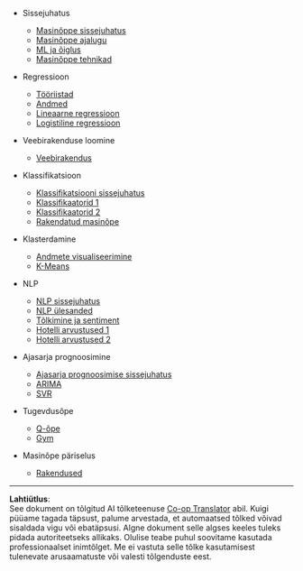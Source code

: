 <!--
CO_OP_TRANSLATOR_METADATA:
{
  "original_hash": "68dd06c685f6ce840e0acfa313352e7c",
  "translation_date": "2025-10-11T11:48:54+00:00",
  "source_file": "docs/_sidebar.md",
  "language_code": "et"
}
-->
- Sissejuhatus
  - [Masinõppe sissejuhatus](../1-Introduction/1-intro-to-ML/README.md)
  - [Masinõppe ajalugu](../1-Introduction/2-history-of-ML/README.md)
  - [ML ja õiglus](../1-Introduction/3-fairness/README.md)
  - [Masinõppe tehnikad](../1-Introduction/4-techniques-of-ML/README.md)

- Regressioon
  - [Tööriistad](../2-Regression/1-Tools/README.md)
  - [Andmed](../2-Regression/2-Data/README.md)
  - [Lineaarne regressioon](../2-Regression/3-Linear/README.md)
  - [Logistiline regressioon](../2-Regression/4-Logistic/README.md)

- Veebirakenduse loomine
  - [Veebirakendus](../3-Web-App/1-Web-App/README.md)

- Klassifikatsioon
  - [Klassifikatsiooni sissejuhatus](../4-Classification/1-Introduction/README.md)
  - [Klassifikaatorid 1](../4-Classification/2-Classifiers-1/README.md)
  - [Klassifikaatorid 2](../4-Classification/3-Classifiers-2/README.md)
  - [Rakendatud masinõpe](../4-Classification/4-Applied/README.md)

- Klasterdamine
  - [Andmete visualiseerimine](../5-Clustering/1-Visualize/README.md)
  - [K-Means](../5-Clustering/2-K-Means/README.md)

- NLP
  - [NLP sissejuhatus](../6-NLP/1-Introduction-to-NLP/README.md)
  - [NLP ülesanded](../6-NLP/2-Tasks/README.md)
  - [Tõlkimine ja sentiment](../6-NLP/3-Translation-Sentiment/README.md)
  - [Hotelli arvustused 1](../6-NLP/4-Hotel-Reviews-1/README.md)
  - [Hotelli arvustused 2](../6-NLP/5-Hotel-Reviews-2/README.md)

- Ajasarja prognoosimine
  - [Ajasarja prognoosimise sissejuhatus](../7-TimeSeries/1-Introduction/README.md)
  - [ARIMA](../7-TimeSeries/2-ARIMA/README.md)
  - [SVR](../7-TimeSeries/3-SVR/README.md)

- Tugevdusõpe
  - [Q-õpe](../8-Reinforcement/1-QLearning/README.md)
  - [Gym](../8-Reinforcement/2-Gym/README.md)

- Masinõpe päriselus
  - [Rakendused](../9-Real-World/1-Applications/README.md)

---

**Lahtiütlus**:  
See dokument on tõlgitud AI tõlketeenuse [Co-op Translator](https://github.com/Azure/co-op-translator) abil. Kuigi püüame tagada täpsust, palume arvestada, et automaatsed tõlked võivad sisaldada vigu või ebatäpsusi. Algne dokument selle algses keeles tuleks pidada autoriteetseks allikaks. Olulise teabe puhul soovitame kasutada professionaalset inimtõlget. Me ei vastuta selle tõlke kasutamisest tulenevate arusaamatuste või valesti tõlgenduste eest.